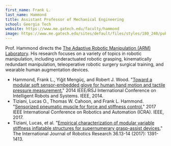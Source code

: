 ```yaml
---
first_name: Frank L.
last_name: Hammond
title: Assistant Professor of Mechanical Engineering
school: Georgia Tech
website: https://www.me.gatech.edu/faculty/hammond
image: https://www.me.gatech.edu/sites/default/files/styles/180_240/public/Hammond.jpg
---
```

Prof. Hammond directs the [The Adaptive Robotic Manipulation (ARM) Laboratory](http://pwp.gatech.edu/hammond/). His research focuses on a variety of topics in robotic manipulation, including underactuated robotic grasping, kinematically redundant manipulation, teleoperative robotic surgery surgical training, and wearable human augmentation devices.
* Hammond, Frank L., Yiğit Mengüç, and Robert J. Wood. "[Toward a modular soft sensor-embedded glove for human hand motion and tactile pressure measurement.](https://ieeexplore.ieee.org/stamp/stamp.jsp?arnumber=6943125)" 2014 IEEE/RSJ International Conference on Intelligent Robots and Systems. IEEE, 2014.
* Tiziani, Lucas O., Thomas W. Cahoon, and Frank L. Hammond. "[Sensorized pneumatic muscle for force and stiffness control.](https://ieeexplore.ieee.org/stamp/stamp.jsp?arnumber=7989654)" 2017 IEEE International Conference on Robotics and Automation (ICRA). IEEE, 2017.
* Tiziani, Lucas, et al. "[Empirical characterization of modular variable stiffness inflatable structures for supernumerary grasp-assist devices.](https://journals.sagepub.com/doi/pdf/10.1177/0278364917714062)" The International Journal of Robotics Research 36.13-14 (2017): 1391-1413.

